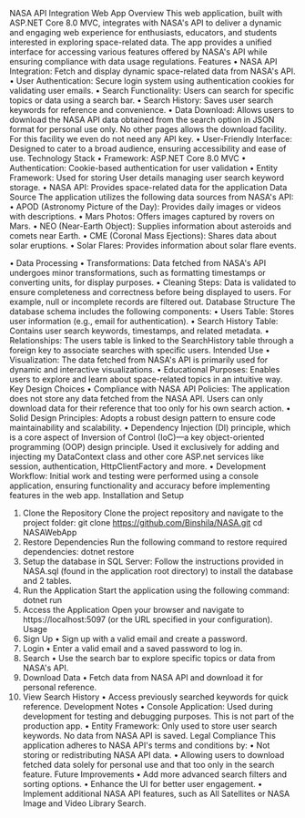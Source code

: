 NASA API Integration Web App
Overview
This web application, built with ASP.NET Core 8.0 MVC, integrates with NASA's API to deliver a dynamic and engaging web experience for enthusiasts, educators, and students interested in exploring space-related data. The app provides a unified interface for accessing various features offered by NASA's API while ensuring compliance with data usage regulations.
Features
•	NASA API Integration: Fetch and display dynamic space-related data from NASA's API.
•	User Authentication: Secure login system using authentication cookies for validating user emails.
•	Search Functionality: Users can search for specific topics or data using a search bar.
•	Search History: Saves user search keywords for reference and convenience.
•	Data Download: Allows users to download the NASA API data obtained from the  search option in JSON format for personal use only. No other pages allows the download facility. For this facility we even do not need any API key.
•	User-Friendly Interface: Designed to cater to a broad audience, ensuring accessibility and ease of use.
Technology Stack
•	Framework: ASP.NET Core 8.0 MVC
•	Authentication: Cookie-based authentication for user validation
•	Entity Framework: Used for storing User details managing user search keyword storage.
•	NASA API: Provides space-related data for the application
Data Source
The application utilizes the following data sources from NASA's API:
•	APOD (Astronomy Picture of the Day): Provides daily images or videos with descriptions.
•	Mars Photos: Offers images captured by rovers on Mars.
•	NEO (Near-Earth Object): Supplies information about asteroids and comets near Earth.
•	CME (Coronal Mass Ejections): Shares data about solar eruptions.
•	Solar Flares: Provides information about solar flare events.

•	Data Processing
•	Transformations: Data fetched from NASA's API undergoes minor transformations, such as formatting timestamps or converting units, for display purposes.
•	Cleaning Steps: Data is validated to ensure completeness and correctness before being displayed to users. For example, null or incomplete records are filtered out.
Database Structure
The database schema includes the following components:
•	Users Table: Stores user information (e.g., email for authentication).
•	Search History Table: Contains user search keywords, timestamps, and related metadata.
•	Relationships: The users table is linked to the SearchHistory table through a foreign key to associate searches with specific users.
Intended Use
•	Visualization: The data fetched from NASA's API is primarily used for dynamic and interactive visualizations.
•	Educational Purposes: Enables users to explore and learn about space-related topics in an intuitive way.
Key Design Choices
•	Compliance with NASA API Policies: The application does not store any data fetched from the NASA API. Users can only download data for their reference that too only for his own search action.
•	Solid Design Principles: Adopts a robust design pattern to ensure code maintainability and scalability.
•	Dependency Injection (DI) principle, which is a core aspect of Inversion of Control (IoC)—a key object-oriented programming (OOP) design principle. Used it exclusively for adding and injecting my DataContext class and other core ASP.net services like session, authentication, HttpClientFactory and more.
•	Development Workflow: Initial work and testing were performed using a console application, ensuring functionality and accuracy before implementing features in the web app.
Installation and Setup
1. Clone the Repository
Clone the project repository and navigate to the project folder:
git clone https://github.com/Binshila/NASA.git
cd NASAWebApp
2. Restore Dependencies
Run the following command to restore required dependencies:
dotnet restore
3. Setup the database in SQL Server: Follow the instructions provided in NASA.sql (found in the application root directory) to install the database and 2 tables.
5. Run the Application
Start the application using the following command:
dotnet run
6. Access the Application
Open your browser and navigate to https://localhost:5097 (or the URL specified in your configuration).
Usage
1. Sign Up
•	Sign up with a valid email and create a password.
2. Login
•	Enter a valid email and a saved password to log in.
3. Search
•	Use the search bar to explore specific topics or data from NASA's API.
4. Download Data
•	Fetch data from NASA API and download it for personal reference.
5. View Search History
•	Access previously searched keywords for quick reference.
Development Notes
•	Console Application: Used during development for testing and debugging purposes. This is not part of the production app.
•	Entity Framework: Only used to store user search keywords. No data from NASA API is saved.
Legal Compliance
This application adheres to NASA API's terms and conditions by:
•	Not storing or redistributing NASA API data.
•	Allowing users to download fetched data solely for personal use and that too only in the search feature.
Future Improvements
•	Add more advanced search filters and sorting options.
•	Enhance the UI for better user engagement.
•	Implement additional NASA API features, such as All Satellites or NASA Image and Video Library Search.
